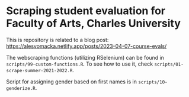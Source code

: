 # Scraping student evaluation for Faculty of Arts, Charles University

This is repository is related to a blog post: https://alesvomacka.netlify.app/posts/2023-04-07-course-evals/

The webscraping functions (utilizing RSelenium) can be found in `scripts/99-custom-functions.R`. To see how to use it, check `scripts/01-scrape-summer-2021-2022.R`.

Script for assigning gender based on first names is in `scripts/10-genderize.R`.
